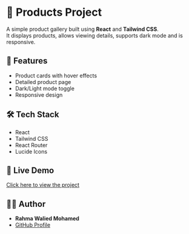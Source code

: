 # 🛒 Products Project

A simple product gallery built using **React** and **Tailwind CSS**.  
It displays products, allows viewing details, supports dark mode and is responsive.

## 🌟 Features

- Product cards with hover effects
- Detailed product page
- Dark/Light mode toggle
- Responsive design

## 🛠️ Tech Stack

- React
- Tailwind CSS
- React Router
- Lucide Icons

## 🚀 Live Demo

[Click here to view the project](https://products-proj.netlify.app)

## 🙋‍♀️ Author

- **Rahma Walied Mohamed**
- [GitHub Profile](https://github.com/RahmaWalied)
